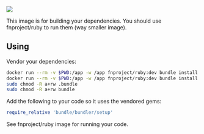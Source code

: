 [![](http://badge-imagelayers.iron.io/fnproject/ruby:dev.svg)](http://imagelayers.iron.io/?images=fnproject/ruby:dev 'Get your own badge on imagelayers.iron.io')

This image is for building your dependencies. You should use
fnproject/ruby to run them (way smaller image).

## Using

Vendor your dependencies:

```sh
docker run --rm -v $PWD:/app -w /app fnproject/ruby:dev bundle install --standalone --clean
docker run --rm -v $PWD:/app -w /app fnproject/ruby:dev bundle install --standalone --clean
sudo chmod -R a+rw .bundle
sudo chmod -R a+rw bundle
```

Add the following to your code so it uses the vendored gems:

```ruby
require_relative 'bundle/bundler/setup'
```

See fnproject/ruby image for running your code.
